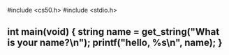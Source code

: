 #include <cs50.h>
#include <stdio.h>


int main(void)
{
    string name = get_string("What is your name?\n");
    printf("hello, %s\n", name);
}
 -----
